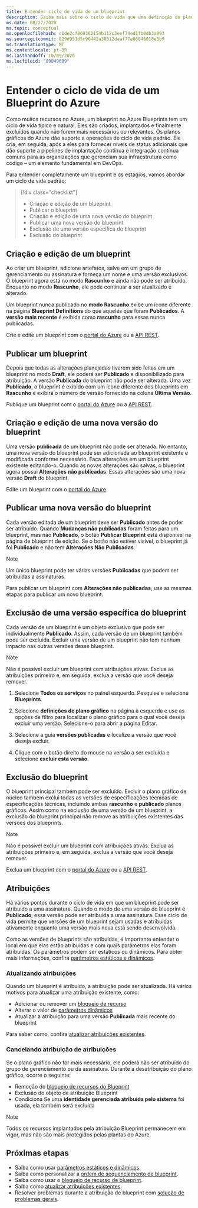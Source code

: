 ```yaml
---
title: Entender ciclo de vida de um blueprint
description: Saiba mais sobre o ciclo de vida que uma definição do plano gráfico passa e detalhes sobre cada estágio, incluindo a atualização e a remoção de atribuições de plano gráfico.
ms.date: 08/27/2020
ms.topic: conceptual
ms.openlocfilehash: c1de2cf869362154b112c3eef74ed1fb0db3a993
ms.sourcegitcommit: 829d951d5c90442a38012daaf77e86046018e5b9
ms.translationtype: MT
ms.contentlocale: pt-BR
ms.lasthandoff: 10/09/2020
ms.locfileid: "89049699"
---
```

# <a name="understand-the-lifecycle-of-an-azure-blueprint"></a>Entender o ciclo de vida de um Blueprint do Azure

Como muitos recursos no Azure, um blueprint no Azure Blueprints tem um ciclo de vida típico e natural. Eles são criados, implantados e finalmente excluídos quando não forem mais necessários ou relevantes. Os planos gráficos do Azure dão suporte a operações de ciclo de vida padrão. Ele cria, em seguida, após a eles para fornecer níveis de status adicionais que dão suporte a pipelines de implantação contínua e integração contínua comuns para as organizações que gerenciam sua infraestrutura como código – um elemento fundamental em DevOps.

Para entender completamente um blueprint e os estágios, vamos abordar um ciclo de vida padrão:

> [!div class="checklist"]
> - Criação e edição de um blueprint
> - Publicar o blueprint
> - Criação e edição de uma nova versão do blueprint
> - Publicar uma nova versão do blueprint
> - Exclusão de uma versão específica do blueprint
> - Exclusão do blueprint

## <a name="creating-and-editing-a-blueprint"></a>Criação e edição de um blueprint

Ao criar um blueprint, adicione artefatos, salve em um grupo de gerenciamento ou assinatura e forneça um nome e uma versão exclusivos. O blueprint agora está no modo **Rascunho** e ainda não pode ser atribuído. Enquanto no modo **Rascunho**, ele pode continuar a ser atualizado e alterado.

Um blueprint nunca publicado no **modo Rascunho** exibe um ícone diferente na página **Blueprint Definitions** do que aqueles que foram **Publicados**. A **versão mais recente** é exibida como **rascunho** para essas nunca publicadas.

Crie e edite um blueprint com o [portal do Azure](../create-blueprint-portal.md#create-a-blueprint) ou a [API REST](../create-blueprint-rest-api.md#create-a-blueprint).

## <a name="publishing-a-blueprint"></a>Publicar um blueprint

Depois que todas as alterações planejadas tiverem sido feitas em um blueprint no modo **Draft**, ele poderá ser **Publicado** e disponibilizado para atribuição. A versão **Publicada** do blueprint não pode ser alterada. Uma vez **Publicado**, o blueprint é exibido com um ícone diferente dos blueprints em **Rascunho** e exibirá o número de versão fornecido na coluna **Última Versão**.

Publique um blueprint com o [portal do Azure](../create-blueprint-portal.md#publish-a-blueprint) ou a [API REST](../create-blueprint-rest-api.md#publish-a-blueprint).

## <a name="creating-and-editing-a-new-version-of-the-blueprint"></a>Criação e edição de uma nova versão do blueprint

Uma versão **publicada** de um blueprint não pode ser alterada. No entanto, uma nova versão do blueprint pode ser adicionada ao blueprint existente e modificada conforme necessário. Faça alterações em um blueprint existente editando-o. Quando as novas alterações são salvas, o blueprint agora possui **Alterações não publicadas**. Essas alterações são uma nova versão **Draft** do blueprint.

Edite um blueprint com o [portal do Azure](../create-blueprint-portal.md#edit-a-blueprint).

## <a name="publishing-a-new-version-of-the-blueprint"></a>Publicar uma nova versão do blueprint

Cada versão editada de um blueprint deve ser **Publicado** antes de poder ser atribuído. Quando **Mudanças não publicadas** foram feitas para um blueprint, mas não **Publicado**, o botão **Publicar Blueprint** está disponível na página de blueprint de edição. Se o botão não estiver visível, o blueprint já foi **Publicado** e não tem **Alterações Não Publicadas**.

> [!NOTE]
> Um único blueprint pode ter várias versões **Publicadas** que podem ser atribuídas a assinaturas.

Para publicar um blueprint com **Alterações não publicadas**, use as mesmas etapas para publicar um novo blueprint.

## <a name="deleting-a-specific-version-of-the-blueprint"></a>Exclusão de uma versão específica do blueprint

Cada versão de um blueprint é um objeto exclusivo que pode ser individualmente **Publicado**. Assim, cada versão de um blueprint também pode ser excluída. Excluir uma versão de um blueprint não tem nenhum impacto nas outras versões desse blueprint.

> [!NOTE]
> Não é possível excluir um blueprint com atribuições ativas. Exclua as atribuições primeiro e, em seguida, exclua a versão que você deseja remover.

1. Selecione **Todos os serviços** no painel esquerdo. Pesquise e selecione **Blueprints**.

1. Selecione **definições de plano gráfico** na página à esquerda e use as opções de filtro para localizar o plano gráfico para o qual você deseja excluir uma versão. Selecione-o para abrir a página Editar.

1. Selecione a guia **versões publicadas** e localize a versão que você deseja excluir.

1. Clique com o botão direito do mouse na versão a ser excluída e selecione **excluir esta versão**.

## <a name="deleting-the-blueprint"></a>Exclusão do blueprint

O blueprint principal também pode ser excluído. Excluir o plano gráfico de núcleo também exclui todas as versões de especificações técnicas de especificações técnicas, incluindo ambas **rascunho** e **publicado** planos gráficos. Assim como na exclusão de uma versão de um blueprint, a exclusão do blueprint principal não remove as atribuições existentes das versões dos blueprints.

> [!NOTE]
> Não é possível excluir um blueprint com atribuições ativas. Exclua as atribuições primeiro e, em seguida, exclua a versão que você deseja remover.

Exclua um blueprint com o [portal do Azure](../create-blueprint-portal.md#delete-a-blueprint) ou a [API REST](../create-blueprint-rest-api.md#delete-a-blueprint).

## <a name="assignments"></a>Atribuições

Há vários pontos durante o ciclo de vida em que um blueprint pode ser atribuído a uma assinatura. Quando o modo de uma versão do blueprint é **Publicado**, essa versão pode ser atribuída a uma assinatura. Esse ciclo de vida permite que versões de um blueprint sejam usadas e atribuídas ativamente enquanto uma versão mais nova está sendo desenvolvida.

Como as versões de blueprints são atribuídas, é importante entender o local em que elas estão atribuídas e com quais parâmetros elas foram atribuídas. Os parâmetros podem ser estáticos ou dinâmicos. Para obter mais informações, confira [parâmetros estáticos e dinâmicos](./parameters.md).

### <a name="updating-assignments"></a>Atualizando atribuições

Quando um blueprint é atribuído, a atribuição pode ser atualizada. Há vários motivos para atualizar uma atribuição existente, como:

- Adicionar ou remover um [bloqueio de recurso](./resource-locking.md)
- Alterar o valor de [parâmetros dinâmicos](./parameters.md#dynamic-parameters)
- Atualizar a atribuição para uma versão **Publicada** mais recente do blueprint

Para saber como, confira [atualizar atribuições existentes](../how-to/update-existing-assignments.md).

### <a name="unassigning-assignments"></a>Cancelando atribuição de atribuições

Se o plano gráfico não for mais necessário, ele poderá não ser atribuído do grupo de gerenciamento ou da assinatura. Durante a desatribuição do plano gráfico, ocorre o seguinte:

- Remoção do [bloqueio de recursos do Blueprint](./resource-locking.md)
- Exclusão do objeto de atribuição Blueprint
- Condiciona Se uma **identidade gerenciada atribuída pelo sistema** foi usada, ela também será excluída

> [!NOTE]
> Todos os recursos implantados pela atribuição Blueprint permanecem em vigor, mas não são mais protegidos pelas plantas do Azure.

## <a name="next-steps"></a>Próximas etapas

- Saiba como usar [parâmetros estáticos e dinâmicos](./parameters.md).
- Saiba como personalizar a [ordem de sequenciamento de blueprint](./sequencing-order.md).
- Saiba como usar o [bloqueio de recurso de blueprint](./resource-locking.md).
- Saiba como [atualizar atribuições existentes](../how-to/update-existing-assignments.md).
- Resolver problemas durante a atribuição de blueprint com [solução de problemas gerais](../troubleshoot/general.md).